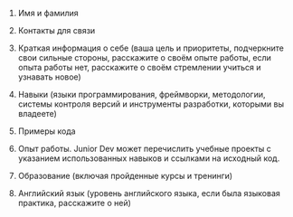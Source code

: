 1. Имя и фамилия

2. Контакты для связи

3. Краткая информация о себе (ваша цель и приоритеты, подчеркните свои сильные стороны, расскажите о своём опыте работы, если опыта работы нет, расскажите о своём стремлении учиться и узнавать новое)

4. Навыки (языки программирования, фреймворки, методологии, системы контроля версий и инструменты разработки, которыми вы владеете)

5. Примеры кода

6. Опыт работы. Junior Dev может перечислить учебные проекты с указанием использованных навыков и ссылками на исходный код.

7. Образование (включая пройденные курсы и тренинги)

8. Английский язык (уровень английского языка, если была языковая практика, расскажите о ней)